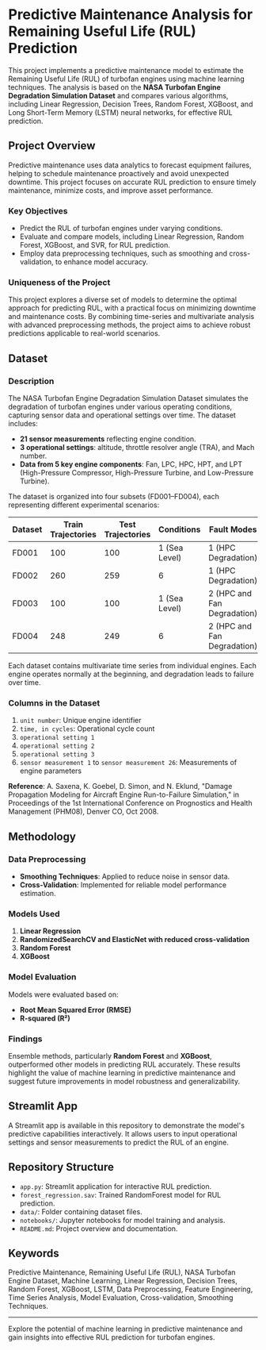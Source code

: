 # Predictive Maintenance Analysis for Remaining Useful Life (RUL) Prediction

This project implements a predictive maintenance model to estimate the Remaining Useful Life (RUL) of turbofan engines using machine learning techniques. The analysis is based on the **NASA Turbofan Engine Degradation Simulation Dataset** and compares various algorithms, including Linear Regression, Decision Trees, Random Forest, XGBoost, and Long Short-Term Memory (LSTM) neural networks, for effective RUL prediction.

## Project Overview

Predictive maintenance uses data analytics to forecast equipment failures, helping to schedule maintenance proactively and avoid unexpected downtime. This project focuses on accurate RUL prediction to ensure timely maintenance, minimize costs, and improve asset performance.

### Key Objectives
- Predict the RUL of turbofan engines under varying conditions.
- Evaluate and compare models, including Linear Regression, Random Forest, XGBoost, and SVR, for RUL prediction.
- Employ data preprocessing techniques, such as smoothing and cross-validation, to enhance model accuracy.

### Uniqueness of the Project
This project explores a diverse set of models to determine the optimal approach for predicting RUL, with a practical focus on minimizing downtime and maintenance costs. By combining time-series and multivariate analysis with advanced preprocessing methods, the project aims to achieve robust predictions applicable to real-world scenarios.

## Dataset

### Description

The NASA Turbofan Engine Degradation Simulation Dataset simulates the degradation of turbofan engines under various operating conditions, capturing sensor data and operational settings over time. The dataset includes:
- **21 sensor measurements** reflecting engine condition.
- **3 operational settings**: altitude, throttle resolver angle (TRA), and Mach number.
- **Data from 5 key engine components**: Fan, LPC, HPC, HPT, and LPT (High-Pressure Compressor, High-Pressure Turbine, and Low-Pressure Turbine).

The dataset is organized into four subsets (FD001–FD004), each representing different experimental scenarios:

| Dataset | Train Trajectories | Test Trajectories | Conditions | Fault Modes |
| ------- | ------------------ | ----------------- | ---------- | ----------- |
| FD001   | 100                | 100               | 1 (Sea Level) | 1 (HPC Degradation) |
| FD002   | 260                | 259               | 6              | 1 (HPC Degradation) |
| FD003   | 100                | 100               | 1 (Sea Level) | 2 (HPC and Fan Degradation) |
| FD004   | 248                | 249               | 6              | 2 (HPC and Fan Degradation) |

Each dataset contains multivariate time series from individual engines. Each engine operates normally at the beginning, and degradation leads to failure over time.

### Columns in the Dataset
1. `unit number`: Unique engine identifier
2. `time, in cycles`: Operational cycle count
3. `operational setting 1`
4. `operational setting 2`
5. `operational setting 3`
6. `sensor measurement 1` to `sensor measurement 26`: Measurements of engine parameters

**Reference**: A. Saxena, K. Goebel, D. Simon, and N. Eklund, "Damage Propagation Modeling for Aircraft Engine Run-to-Failure Simulation," in Proceedings of the 1st International Conference on Prognostics and Health Management (PHM08), Denver CO, Oct 2008.

## Methodology

### Data Preprocessing
- **Smoothing Techniques**: Applied to reduce noise in sensor data.
- **Cross-Validation**: Implemented for reliable model performance estimation.

### Models Used
1. **Linear Regression**
2. **RandomizedSearchCV and ElasticNet with reduced cross-validation**
3. **Random Forest**
4. **XGBoost**

### Model Evaluation
Models were evaluated based on:
- **Root Mean Squared Error (RMSE)**
- **R-squared (R²)**

### Findings
Ensemble methods, particularly **Random Forest** and **XGBoost**, outperformed other models in predicting RUL accurately. These results highlight the value of machine learning in predictive maintenance and suggest future improvements in model robustness and generalizability.

## Streamlit App

A Streamlit app is available in this repository to demonstrate the model's predictive capabilities interactively. It allows users to input operational settings and sensor measurements to predict the RUL of an engine.


## Repository Structure
- `app.py`: Streamlit application for interactive RUL prediction.
- `forest_regression.sav`: Trained RandomForest model for RUL prediction.
- `data/`: Folder containing dataset files.
- `notebooks/`: Jupyter notebooks for model training and analysis.
- `README.md`: Project overview and documentation.

## Keywords
Predictive Maintenance, Remaining Useful Life (RUL), NASA Turbofan Engine Dataset, Machine Learning, Linear Regression, Decision Trees, Random Forest, XGBoost, LSTM, Data Preprocessing, Feature Engineering, Time Series Analysis, Model Evaluation, Cross-validation, Smoothing Techniques.

---

Explore the potential of machine learning in predictive maintenance and gain insights into effective RUL prediction for turbofan engines.
